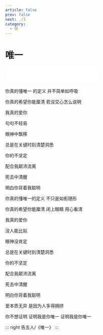 ```yaml
---
article: false
prev: false
next: ./3
category:
  - 信
---
```


# 唯一

<iframe frameborder="no"  marginwidth="0" marginheight="0" width=298 height=52 src="//music.163.com/outchain/player?type=2&id=1807799505&auto=1&height=32"></iframe>
<!-- more -->

你真的懂唯一 的定义 并不简单如呼吸

你真的希望你能厘清 若没交心怎么说明

我真的爱你

句句不轻易

眼神中飘移

总是在关键时刻清楚洞悉

你的不坚定

配合我颠沛流离

死去中清醒

明白你背着我聪明

你真的懂唯一的定义 不只是如影随形

你真的希望你能厘清 闭上眼睛 用心看清

我真的爱你

没人能比拟

眼神没肯定

总是在关键时刻清楚洞悉

你的不坚定

配合我颠沛流离

死去中清醒

明白你背着我聪明

爱本质无异 是因为人多得拥挤

你不想证明 证明我是你唯一 证明我是你唯一

::: right
告五人/《唯一》
:::

